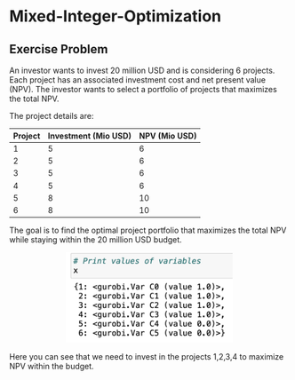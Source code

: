 # Mixed-Integer-Optimization
## Exercise Problem

An investor wants to invest 20 million USD and is considering 6 projects. Each project has an associated investment cost and net present value (NPV). The investor wants to select a portfolio of projects that maximizes the total NPV.

The project details are:

| Project | Investment (Mio USD) | NPV (Mio USD) |
| --- | --- | --- |
| 1 | 5 | 6 |
| 2 | 5 | 6 |  
| 3 | 5 | 6 |
| 4 | 5 | 6 |
| 5 | 8 | 10 |
| 6 | 8 | 10 |

The goal is to find the optimal project portfolio that maximizes the total NPV while staying within the 20 million USD budget.
<p align="center">
  <img src="image.png" alt="Optimisation Problem code output" width="300">
</p>

Here you can see that we need to invest in the projects 1,2,3,4 to maximize NPV within the budget. 

